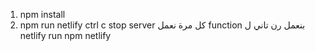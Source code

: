 1. npm install
2. npm run netlify
ctrl c   stop server
كل مرة نعمل function بنعمل رن تاني ل netlify
run npm netlify